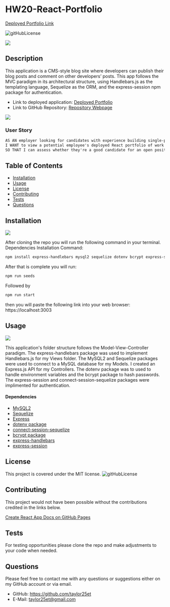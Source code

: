 # HW20-React-Portfolio
[Deployed Portfolio Link](https://radiant-basin-40892.herokuapp.com/)

![gitHubLicense](https://img.shields.io/badge/License-MIT-green.svg)

![](public/assets/images/home.png)
## Description
This application is a CMS-style blog site where developers can publish their blog posts and comment on other developers’ posts. This app follows the MVC paradigm in its architectural structure, using Handlebars.js as the templating language, Sequelize as the ORM, and the express-session npm package for authentication.<br>

- Link to deployed application: [Deployed Portfolio](https://justanothertxteditor.herokuapp.com/)
- Link to GitHub Repository: [Repository Webpage](https://github.com/Taylor25et/HW20-React-Portfolio)

![](public/assets/images/posts.png)
### User Story
```md
AS AN employer looking for candidates with experience building single-page applications
I WANT to view a potential employee's deployed React portfolio of work samples
SO THAT I can assess whether they're a good candidate for an open position
```

## Table of Contents

- [Installation](#installation)
- [Usage](#usage)
- [License](#license)
- [Contributing](#contributing)
- [Tests](#tests)
- [Questions](#questions)

## Installation 
![](public/assets/images/login.png)

After cloning the repo you will run the following command in your terminal.
Dependencies Installation Command:
```md
npm install express-handlebars mysql2 sequelize dotenv bcrypt express-session connect-session-sequelize express
```
After that is complete you will run:
```md
npm run seeds
```
Followed by
```md
npm run start
```
then you will paste the following link into your web browser: https://localhost:3003

## Usage
![](public/assets/images/posts.png)

This application's folder structure follows the Model-View-Controller paradigm. The express-handlebars package was used to implement Handlebars.js for my Views folder. The MySQL2 and Sequelize packages were used to connect to a MySQL database for my Models. I created an Express.js API for my Controllers. The dotenv package was to used to handle environment variables and the bcrypt package to hash passwords. The express-session and connect-session-sequelize packages were implimented for authentication.

#### Dependencies
- [MySQL2](https://www.npmjs.com/package/mysql2) 
- [Sequelize](https://www.npmjs.com/package/sequelize)
- [Express](https://www.npmjs.com/package/express)
- [dotenv package](https://www.npmjs.com/package/dotenv)
- [connect-session-sequelize](https://www.npmjs.com/package/connect-session-sequelize)
- [bcrypt package](https://www.npmjs.com/package/bcrypt) 
- [express-handlebars](https://www.npmjs.com/package/express-handlebars)
- [express-session](https://www.npmjs.com/package/express-session)

## License
This project is covered under the MIT license. 
![gitHubLicense](https://img.shields.io/badge/License-MIT-green.svg)

## Contributing
This project would not have been possible without the contributions credited in the links below.

[Create React App Docs on GitHub Pages](https://create-react-app.dev/docs/deployment/#github-pages)



## Tests
For testing opportunities please clone the repo and make adjustments to your code when needed.

## Questions
Please feel free to contact me with any questions or suggestions either on my GitHub account or via email.
* GitHub: https://github.com/taylor25et
* E-Mail: taylor25et@gmail.com

